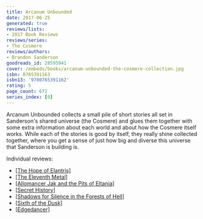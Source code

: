 ```yaml
---
title: Arcanum Unbounded
date: 2017-06-25
generated: true
reviews/lists:
- 2017 Book Reviews
reviews/series:
- The Cosmere
reviews/authors:
- Brandon Sanderson
goodreads_id: 28595941
cover: /embeds/books/arcanum-unbounded-the-cosmere-collection.jpg
isbn: 0765391163
isbn13: '9780765391162'
rating: 5
page_count: 672
series_index: [0]
---
```

Arcanum Unbounded collects a small pile of short stories all set in Sanderson's shared universe (the Cosmere) and glues them together with some extra information about each world and about how the Cosmere itself works. While each of the stories is good by itself, they really shine collected together, where you get a sense of just how big and diverse this universe that Sanderson is building is.  

Individual reviews:  

<!--more-->

* [[The Hope of Elantris]]()
* [[The Eleventh Metal]]()
* [[Allomancer Jak and the Pits of Eltania]]()
* [[Secret History]]()
* [[Shadows for Silence in the Forests of Hell]]()
* [[Sixth of the Dusk]]()
* [[Edgedancer]]()